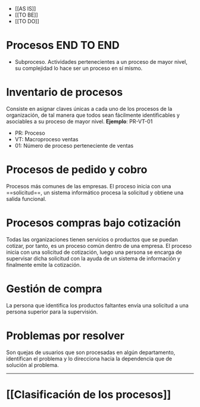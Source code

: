 - [[AS IS]]
- [[TO BE]]
- [[TO DO]]
# Procesos END TO END
- Subproceso. Actividades pertenecientes a un proceso de mayor nivel, su complejidad lo hace ser un proceso en sí mismo.
# Inventario de procesos
Consiste en asignar claves únicas a cada uno de los procesos de la organización, de tal manera que todos sean fácilmente identificables y asociables a su proceso de mayor nivel.
**Ejemplo**: PR-VT-01
- PR: Proceso
- VT: Macroproceso ventas
- 01: Número de proceso perteneciente de ventas
# Procesos de pedido y cobro
Procesos más comunes de las empresas.
El proceso inicia con una ==solicitud==, un sistema informático procesa la solicitud y obtiene una salida funcional.
# Procesos compras bajo cotización
Todas las organizaciones tienen servicios o productos que se puedan cotizar, por tanto, es un proceso común dentro de una empresa.
El proceso inicia con una solicitud de cotización, luego una persona se encarga de supervisar dicha solicitud con la ayuda de un sistema de información y finalmente emite la cotización.
# Gestión de compra
La persona que identifica los productos faltantes envía una solicitud a una persona superior para la supervisión.
# Problemas por resolver
Son quejas de usuarios que son procesadas en algún departamento, identifican el problema y lo direcciona hacia la dependencia que de solución al problema.

---
# [[Clasificación de los procesos]]